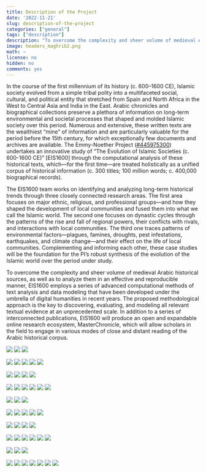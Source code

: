 ```yaml
---
title: Description of the Project
date: '2022-11-21'
slug: description-of-the-project
categories: ["general"]
tags: ["description"]
description: "To overcome the complexity and sheer volume of medieval Arabic historical sources, as well as to analyze them in an effective and reproducible manner, EIS1600 employs a series of advanced computational methods of text analysis and data modeling that have been developed under the umbrella of digital humanities in recent years..."
image: headers_maghrib2.png
math: ~
license: no
hidden: no
comments: yes
---
```


In the course of the first millennium of its history (c. 600–1600 CE), Islamic society evolved from a simple tribal polity into a multifaceted social, cultural, and political entity that stretched from Spain and North Africa in the West to Central Asia and India in the East. Arabic chronicles and biographical collections preserve a plethora of information on long-term environmental and societal processes that shaped and molded Islamic society over this period. Numerous and extensive, these written texts are the wealthiest “mine” of information and are particularly valuable for the period before the 15th century, for which exceptionally few documents and archives are available. The Emmy-Noether Project ([#445975300](https://gepris.dfg.de/gepris/projekt/445975300?language=en)) undertakes an innovative study of “The Evolution of Islamic Societies (c. 600-1600 CE)” [EIS1600] through the computational analysis of these historical texts, which—for the first time—are treated holistically as a unified corpus of historical information (c. 300 titles; 100 million words; c. 400,000 biographical records).

The EIS1600 team works on identifying and analyzing long-term historical trends through three closely connected research areas. The first area focuses on major ethnic, religious, and professional groups—and how they shaped the development of local communities and fused them into what we call the Islamic world. The second one focuses on dynastic cycles through the patterns of the rise and fall of regional powers, their conflicts with rivals, and interactions with local communities. The third one traces patterns of environmental factors—plagues, famines, droughts, pest infestations, earthquakes, and climate change—and their effect on the life of local communities. Complementing and informing each other, these case studies will be the foundation for the PI’s robust synthesis of the evolution of the Islamic world over the period under study.

To overcome the complexity and sheer volume of medieval Arabic historical sources, as well as to analyze them in an effective and reproducible manner, EIS1600 employs a series of advanced computational methods of text analysis and data modeling that have been developed under the umbrella of digital humanities in recent years. The proposed methodological approach is the key to discovering, evaluating, and modeling all relevant textual evidence at an unprecedented scale. In addition to a series of interconnected publications, EIS1600 will produce an open and expandable online research ecosystem, MasterChronicle, which will allow scholars in the field to engage in various modes of close and distant reading of the Arabic historical corpus.




![](001_ProjectDescription_EN/001_ProjectDescription_EN_01.png)
![](001_ProjectDescription_EN/001_ProjectDescription_EN_02.png)
![](001_ProjectDescription_EN/001_ProjectDescription_EN_03.png)

![](001_ProjectDescription_EN/001_ProjectDescription_EN_04.png)
![](001_ProjectDescription_EN/001_ProjectDescription_EN_05.png)
![](001_ProjectDescription_EN/001_ProjectDescription_EN_06.png)
![](001_ProjectDescription_EN/001_ProjectDescription_EN_07.png)
![](001_ProjectDescription_EN/001_ProjectDescription_EN_08.png)




![](001_ProjectDescription_DE/001_ProjectDescription_DE_01.png)
![](001_ProjectDescription_DE/001_ProjectDescription_DE_02.png)
![](001_ProjectDescription_DE/001_ProjectDescription_DE_03.png)
![](001_ProjectDescription_DE/001_ProjectDescription_DE_04.png)

![](001_ProjectDescription_DE/001_ProjectDescription_DE_05.png)
![](001_ProjectDescription_DE/001_ProjectDescription_DE_06.png)
![](001_ProjectDescription_DE/001_ProjectDescription_DE_07.png)
![](001_ProjectDescription_DE/001_ProjectDescription_DE_08.png)
![](001_ProjectDescription_DE/001_ProjectDescription_DE_09.png)
![](001_ProjectDescription_DE/001_ProjectDescription_DE_10.png)




![](001_ProjectDescription_AR/001_ProjectDescription_AR_01.png)
![](001_ProjectDescription_AR/001_ProjectDescription_AR_02.png)
![](001_ProjectDescription_AR/001_ProjectDescription_AR_03.png)

![](001_ProjectDescription_AR/001_ProjectDescription_AR_04.png)
![](001_ProjectDescription_AR/001_ProjectDescription_AR_05.png)
![](001_ProjectDescription_AR/001_ProjectDescription_AR_06.png)
![](001_ProjectDescription_AR/001_ProjectDescription_AR_07.png)
![](001_ProjectDescription_AR/001_ProjectDescription_AR_08.png)




![](001_ProjectDescription_FA/001_ProjectDescription_FA_01.png)
![](001_ProjectDescription_FA/001_ProjectDescription_FA_02.png)
![](001_ProjectDescription_FA/001_ProjectDescription_FA_03.png)
![](001_ProjectDescription_FA/001_ProjectDescription_FA_04.png)

![](001_ProjectDescription_FA/001_ProjectDescription_FA_05.png)
![](001_ProjectDescription_FA/001_ProjectDescription_FA_06.png)
![](001_ProjectDescription_FA/001_ProjectDescription_FA_07.png)
![](001_ProjectDescription_FA/001_ProjectDescription_FA_08.png)
![](001_ProjectDescription_FA/001_ProjectDescription_FA_09.png)
![](001_ProjectDescription_FA/001_ProjectDescription_FA_10.png)




![](001_ProjectDescription_RU/001_ProjectDescription_RU_01.png)
![](001_ProjectDescription_RU/001_ProjectDescription_RU_02.png)
![](001_ProjectDescription_RU/001_ProjectDescription_RU_03.png)

![](001_ProjectDescription_RU/001_ProjectDescription_RU_04.png)
![](001_ProjectDescription_RU/001_ProjectDescription_RU_05.png)
![](001_ProjectDescription_RU/001_ProjectDescription_RU_06.png)
![](001_ProjectDescription_RU/001_ProjectDescription_RU_07.png)
![](001_ProjectDescription_RU/001_ProjectDescription_RU_08.png)
![](001_ProjectDescription_RU/001_ProjectDescription_RU_09.png)
![](001_ProjectDescription_RU/001_ProjectDescription_RU_10.png)

